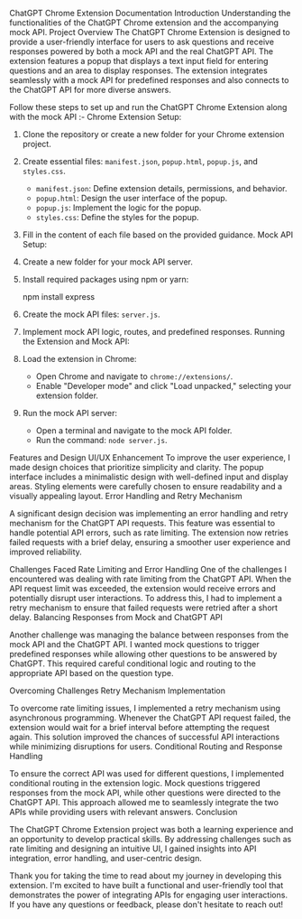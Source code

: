 ChatGPT Chrome Extension Documentation
 Introduction
Understanding the functionalities of the ChatGPT Chrome extension and the accompanying mock API.
 Project Overview
The ChatGPT Chrome Extension is designed to provide a user-friendly interface for users to ask questions and receive responses powered by both a mock API and the real ChatGPT API. The extension features a popup that displays a text input field for entering questions and an area to display responses. The extension integrates seamlessly with a mock API for predefined responses and also connects to the ChatGPT API for more diverse answers.

Follow these steps to set up and run the ChatGPT Chrome Extension along with the mock API :-
 Chrome Extension Setup:
1. Clone the repository or create a new folder for your Chrome extension project.
2. Create essential files: `manifest.json`, `popup.html`, `popup.js`, and `styles.css`.

   - `manifest.json`: Define extension details, permissions, and behavior.
   - `popup.html`: Design the user interface of the popup.
   - `popup.js`: Implement the logic for the popup.
   - `styles.css`: Define the styles for the popup.

3. Fill in the content of each file based on the provided guidance.
 Mock API Setup:
1. Create a new folder for your mock API server.
2. Install required packages using npm or yarn:

   npm install express

3. Create the mock API files: `server.js`.

4. Implement mock API logic, routes, and predefined responses.
 Running the Extension and Mock API:
1. Load the extension in Chrome:
   - Open Chrome and navigate to `chrome://extensions/`.
   - Enable "Developer mode" and click "Load unpacked," selecting your extension folder.

2. Run the mock API server:
   - Open a terminal and navigate to the mock API folder.
   - Run the command: `node server.js`.

 Features and Design
 UI/UX Enhancement
To improve the user experience, I made design choices that prioritize simplicity and clarity. The popup interface includes a minimalistic design with well-defined input and display areas. Styling elements were carefully chosen to ensure readability and a visually appealing layout.
 Error Handling and Retry Mechanism

A significant design decision was implementing an error handling and retry mechanism for the ChatGPT API requests. This feature was essential to handle potential API errors, such as rate limiting. The extension now retries failed requests with a brief delay, ensuring a smoother user experience and improved reliability.

 Challenges Faced
 Rate Limiting and Error Handling
One of the challenges I encountered was dealing with rate limiting from the ChatGPT API. When the API request limit was exceeded, the extension would receive errors and potentially disrupt user interactions. To address this, I had to implement a retry mechanism to ensure that failed requests were retried after a short delay.
 Balancing Responses from Mock and ChatGPT API

Another challenge was managing the balance between responses from the mock API and the ChatGPT API. I wanted mock questions to trigger predefined responses while allowing other questions to be answered by ChatGPT. This required careful conditional logic and routing to the appropriate API based on the question type.

 Overcoming Challenges
 Retry Mechanism Implementation

To overcome rate limiting issues, I implemented a retry mechanism using asynchronous programming. Whenever the ChatGPT API request failed, the extension would wait for a brief interval before attempting the request again. This solution improved the chances of successful API interactions while minimizing disruptions for users.
 Conditional Routing and Response Handling

To ensure the correct API was used for different questions, I implemented conditional routing in the extension logic. Mock questions triggered responses from the mock API, while other questions were directed to the ChatGPT API. This approach allowed me to seamlessly integrate the two APIs while providing users with relevant answers.
 Conclusion

The ChatGPT Chrome Extension project was both a learning experience and an opportunity to develop practical skills. By addressing challenges such as rate limiting and designing an intuitive UI, I gained insights into API integration, error handling, and user-centric design.

Thank you for taking the time to read about my journey in developing this extension. I'm excited to have built a functional and user-friendly tool that demonstrates the power of integrating APIs for engaging user interactions. If you have any questions or feedback, please don't hesitate to reach out!
